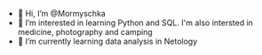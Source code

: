 - 👋 Hi, I’m @Mormyschka
- 👀 I’m interested in learning Python and SQL. I'm also intersted in medicine, photography and camping
- 🌱 I’m currently learning data analysis in Netology





<!---
Mormyschka/Mormyschka is a ✨ special ✨ repository because its `README.md` (this file) appears on your GitHub profile.
You can click the Preview link to take a look at your changes.
--->
